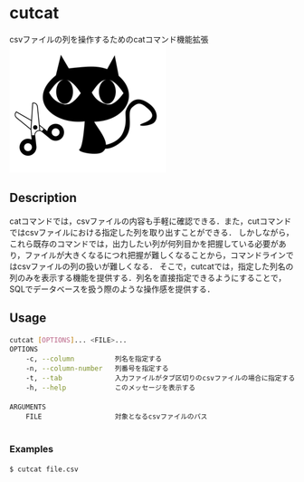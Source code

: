 # cutcat
csvファイルの列を操作するためのcatコマンド機能拡張
![cutcat_logo](logo.png)

## Description
catコマンドでは，csvファイルの内容も手軽に確認できる．また，cutコマンドではcsvファイルにおける指定した列を取り出すことができる．
しかしながら，これら既存のコマンドでは，出力したい列が何列目かを把握している必要があり，ファイルが大きくなるにつれ把握が難しくなることから，コマンドラインではcsvファイルの列の扱いが難しくなる．
そこで，cutcatでは，指定した列名の列のみを表示する機能を提供する．列名を直接指定できるようにすることで，SQLでデータベースを扱う際のような操作感を提供する．

## Usage

```sh
cutcat [OPTIONS]... <FILE>...
OPTIONS
    -c, --column          列名を指定する
    -n, --column-number   列番号を指定する
    -t, --tab             入力ファイルがタブ区切りのcsvファイルの場合に指定する
    -h, --help            このメッセージを表示する

ARGUMENTS
    FILE                  対象となるcsvファイルのパス
    
```

### Examples

```sh
$ cutcat file.csv
```
